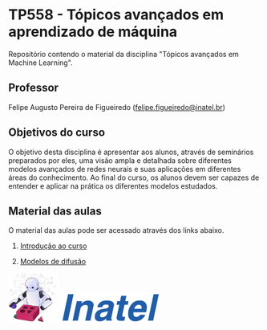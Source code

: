 # TP558 - Tópicos avançados em aprendizado de máquina

Repositório contendo o material da disciplina "Tópicos avançados em Machine Learning".

## Professor

Felipe Augusto Pereira de Figueiredo (felipe.figueiredo@inatel.br)

## Objetivos do curso

O objetivo desta disciplina é apresentar aos alunos, através de seminários preparados por eles, uma visão ampla e detalhada sobre diferentes modelos avançados de redes neurais e suas aplicações em diferentes áreas do conhecimento. Ao final do curso, os alunos devem ser capazes de entender e aplicar na prática os diferentes modelos estudados.

## Material das aulas

O material das aulas pode ser acessado através dos links abaixo.

1. [Introdução ao curso](https://github.com/zz4fap/tp558-adv-ml/blob/main/slides/TP558_1_Introdu%C3%A7%C3%A3o_ao_curso.pdf)

2. [Modelos de difusão](https://github.com/zz4fap/tp558-adv-ml/blob/main/slides/TP558_2_Diffusion_Models.pdf)


<img src="/figures/ml_logo1.png" width="100px"> <img src="/figures/inatel_logo.png" width="200px">
